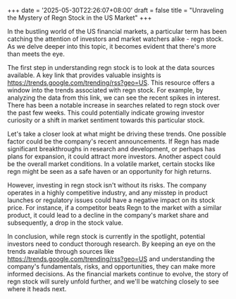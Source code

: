 +++
date = '2025-05-30T22:26:07+08:00'
draft = false
title = "Unraveling the Mystery of Regn Stock in the US Market"
+++

In the bustling world of the US financial markets, a particular term has been catching the attention of investors and market watchers alike - regn stock. As we delve deeper into this topic, it becomes evident that there's more than meets the eye.

The first step in understanding regn stock is to look at the data sources available. A key link that provides valuable insights is https://trends.google.com/trending/rss?geo=US. This resource offers a window into the trends associated with regn stock. For example, by analyzing the data from this link, we can see the recent spikes in interest. There has been a notable increase in searches related to regn stock over the past few weeks. This could potentially indicate growing investor curiosity or a shift in market sentiment towards this particular stock.

Let's take a closer look at what might be driving these trends. One possible factor could be the company's recent announcements. If Regn has made significant breakthroughs in research and development, or perhaps has plans for expansion, it could attract more investors. Another aspect could be the overall market conditions. In a volatile market, certain stocks like regn might be seen as a safe haven or an opportunity for high returns.

However, investing in regn stock isn't without its risks. The company operates in a highly competitive industry, and any misstep in product launches or regulatory issues could have a negative impact on its stock price. For instance, if a competitor beats Regn to the market with a similar product, it could lead to a decline in the company's market share and subsequently, a drop in the stock value.

In conclusion, while regn stock is currently in the spotlight, potential investors need to conduct thorough research. By keeping an eye on the trends available through sources like https://trends.google.com/trending/rss?geo=US and understanding the company's fundamentals, risks, and opportunities, they can make more informed decisions. As the financial markets continue to evolve, the story of regn stock will surely unfold further, and we'll be watching closely to see where it heads next.